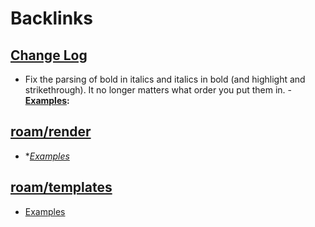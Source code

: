 
# Backlinks
## [Change Log](<Change Log.md>)
- Fix the parsing of bold in italics and italics in bold (and highlight and strikethrough). It no longer matters what order you put them in.
            - **[Examples](<Examples.md>):**

## [roam/render](<roam/render.md>)
- **[Examples](<Examples.md>)*

## [roam/templates](<roam/templates.md>)
- [Examples](<Examples.md>)

